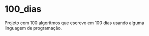 # 100_dias
Projeto com 100 algoritmos que escrevo em 100 dias usando alguma linguagem de programação.
